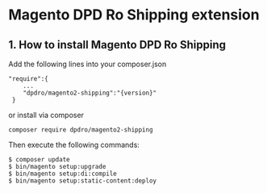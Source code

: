 # Magento DPD Ro Shipping extension


## 1. How to install Magento DPD Ro Shipping

Add the following lines into your composer.json
 
```
"require":{
    ...
    "dpdro/magento2-shipping":"{version}"
 }
```
or install via composer

```
composer require dpdro/magento2-shipping
```

Then execute the following commands:

```
$ composer update
$ bin/magento setup:upgrade
$ bin/magento setup:di:compile
$ bin/magento setup:static-content:deploy
```